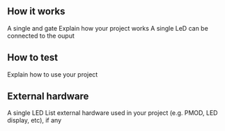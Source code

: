 <!---

This file is used to generate your project datasheet. Please fill in the information below and delete any unused
sections.

You can also include images in this folder and reference them in the markdown. Each image must be less than
512 kb in size, and the combined size of all images must be less than 1 MB.
-->

## How it works
A single and gate 
Explain how your project works
A single LeD can be  connected to the ouput
## How to test

Explain how to use your project

## External hardware
A single LED
List external hardware used in your project (e.g. PMOD, LED display, etc), if any
